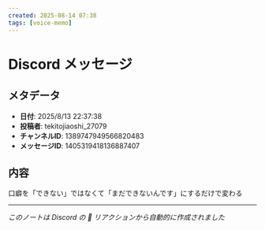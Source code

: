 ```yaml
---
created: 2025-08-14 07:38
tags: [voice-memo]
---
```


# Discord メッセージ

## メタデータ
- **日付**: 2025/8/13 22:37:38
- **投稿者**: tekitojiaoshi_27079
- **チャンネルID**: 1389747949566820483
- **メッセージID**: 1405319418136887407

## 内容

口癖を「できない」ではなくて「まだできないんです」にするだけで変わる

---
*このノートは Discord の 📝 リアクションから自動的に作成されました*
